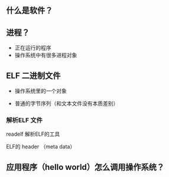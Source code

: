 ## 什么是软件？

## 进程？

- 正在运行的程序
- 操作系统中有很多进程对象

## ELF 二进制文件

- 操作系统里的一个对象

- 普通的字节序列（和文本文件没有本质差别）

### 解析ELF 文件

readelf 解析ELF的工具

ELF的 header （meta data）



## 应用程序（hello world）怎么调用操作系统？



